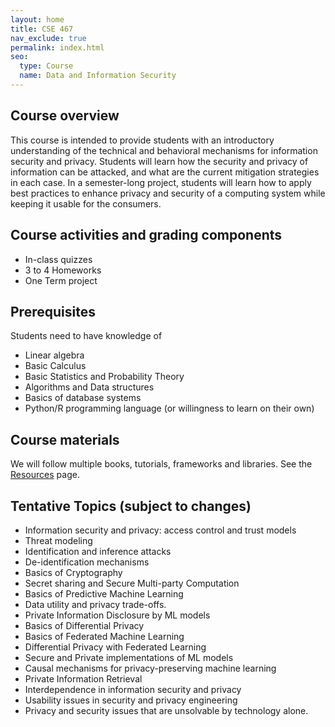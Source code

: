 ```yaml
---
layout: home
title: CSE 467
nav_exclude: true
permalink: index.html
seo:
  type: Course
  name: Data and Information Security 
---
```


## Course overview

This course is intended to provide students with an introductory understanding of the technical and behavioral mechanisms for information security and privacy. Students will learn how the security and privacy of information can be attacked, and what are the current mitigation strategies in each case. In a semester-long project, students will learn how to apply best practices to enhance privacy and security of a computing system while keeping it usable for the consumers.

## Course activities and grading components
- In-class quizzes
- 3 to 4 Homeworks
- One Term project

## Prerequisites
Students need to have knowledge of
- Linear algebra
- Basic Calculus
- Basic Statistics and Probability Theory
- Algorithms and Data structures
- Basics of database systems
- Python/R programming language (or willingness to learn on their own)

## Course materials
We will follow multiple books, tutorials, frameworks and libraries. See the [Resources](https://cse467.github.io/s23/resources/) page.


## Tentative Topics (subject to changes)
- Information security and privacy: access control and trust models
- Threat modeling
- Identification and inference attacks
- De-identification mechanisms
- Basics of Cryptography 
- Secret sharing and Secure Multi-party Computation
- Basics of Predictive Machine Learning
- Data utility and privacy trade-offs.
- Private Information Disclosure by ML models
- Basics of Differential Privacy
- Basics of Federated Machine Learning
- Differential Privacy with Federated Learning
- Secure and Private implementations of ML models
- Causal mechanisms for privacy-preserving machine learning
- Private Information Retrieval
- Interdependence in information security and privacy
- Usability issues in security and privacy engineering
- Privacy and security issues that are unsolvable by technology alone.
